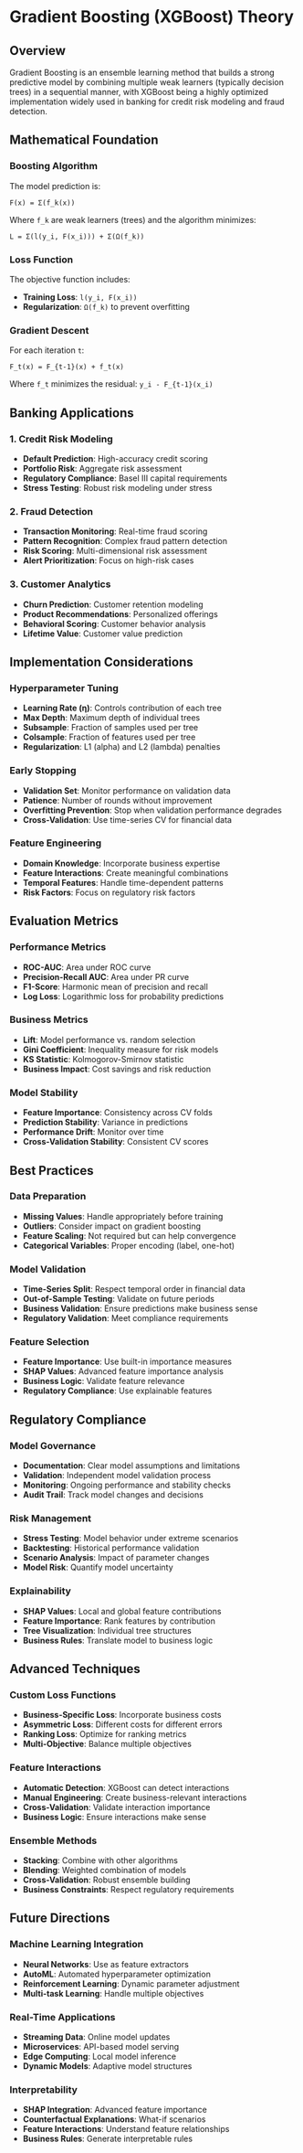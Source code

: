 # Gradient Boosting (XGBoost) Theory

## Overview
Gradient Boosting is an ensemble learning method that builds a strong predictive model by combining multiple weak learners (typically decision trees) in a sequential manner, with XGBoost being a highly optimized implementation widely used in banking for credit risk modeling and fraud detection.

## Mathematical Foundation

### Boosting Algorithm
The model prediction is:

```
F(x) = Σ(f_k(x))
```

Where `f_k` are weak learners (trees) and the algorithm minimizes:

```
L = Σ(l(y_i, F(x_i))) + Σ(Ω(f_k))
```

### Loss Function
The objective function includes:
- **Training Loss**: `l(y_i, F(x_i))`
- **Regularization**: `Ω(f_k)` to prevent overfitting

### Gradient Descent
For each iteration `t`:
```
F_t(x) = F_{t-1}(x) + f_t(x)
```

Where `f_t` minimizes the residual: `y_i - F_{t-1}(x_i)`

## Banking Applications

### 1. Credit Risk Modeling
- **Default Prediction**: High-accuracy credit scoring
- **Portfolio Risk**: Aggregate risk assessment
- **Regulatory Compliance**: Basel III capital requirements
- **Stress Testing**: Robust risk modeling under stress

### 2. Fraud Detection
- **Transaction Monitoring**: Real-time fraud scoring
- **Pattern Recognition**: Complex fraud pattern detection
- **Risk Scoring**: Multi-dimensional risk assessment
- **Alert Prioritization**: Focus on high-risk cases

### 3. Customer Analytics
- **Churn Prediction**: Customer retention modeling
- **Product Recommendations**: Personalized offerings
- **Behavioral Scoring**: Customer behavior analysis
- **Lifetime Value**: Customer value prediction

## Implementation Considerations

### Hyperparameter Tuning
- **Learning Rate (η)**: Controls contribution of each tree
- **Max Depth**: Maximum depth of individual trees
- **Subsample**: Fraction of samples used per tree
- **Colsample**: Fraction of features used per tree
- **Regularization**: L1 (alpha) and L2 (lambda) penalties

### Early Stopping
- **Validation Set**: Monitor performance on validation data
- **Patience**: Number of rounds without improvement
- **Overfitting Prevention**: Stop when validation performance degrades
- **Cross-Validation**: Use time-series CV for financial data

### Feature Engineering
- **Domain Knowledge**: Incorporate business expertise
- **Feature Interactions**: Create meaningful combinations
- **Temporal Features**: Handle time-dependent patterns
- **Risk Factors**: Focus on regulatory risk factors

## Evaluation Metrics

### Performance Metrics
- **ROC-AUC**: Area under ROC curve
- **Precision-Recall AUC**: Area under PR curve
- **F1-Score**: Harmonic mean of precision and recall
- **Log Loss**: Logarithmic loss for probability predictions

### Business Metrics
- **Lift**: Model performance vs. random selection
- **Gini Coefficient**: Inequality measure for risk models
- **KS Statistic**: Kolmogorov-Smirnov statistic
- **Business Impact**: Cost savings and risk reduction

### Model Stability
- **Feature Importance**: Consistency across CV folds
- **Prediction Stability**: Variance in predictions
- **Performance Drift**: Monitor over time
- **Cross-Validation Stability**: Consistent CV scores

## Best Practices

### Data Preparation
- **Missing Values**: Handle appropriately before training
- **Outliers**: Consider impact on gradient boosting
- **Feature Scaling**: Not required but can help convergence
- **Categorical Variables**: Proper encoding (label, one-hot)

### Model Validation
- **Time-Series Split**: Respect temporal order in financial data
- **Out-of-Sample Testing**: Validate on future periods
- **Business Validation**: Ensure predictions make business sense
- **Regulatory Validation**: Meet compliance requirements

### Feature Selection
- **Feature Importance**: Use built-in importance measures
- **SHAP Values**: Advanced feature importance analysis
- **Business Logic**: Validate feature relevance
- **Regulatory Compliance**: Use explainable features

## Regulatory Compliance

### Model Governance
- **Documentation**: Clear model assumptions and limitations
- **Validation**: Independent model validation process
- **Monitoring**: Ongoing performance and stability checks
- **Audit Trail**: Track model changes and decisions

### Risk Management
- **Stress Testing**: Model behavior under extreme scenarios
- **Backtesting**: Historical performance validation
- **Scenario Analysis**: Impact of parameter changes
- **Model Risk**: Quantify model uncertainty

### Explainability
- **SHAP Values**: Local and global feature contributions
- **Feature Importance**: Rank features by contribution
- **Tree Visualization**: Individual tree structures
- **Business Rules**: Translate model to business logic

## Advanced Techniques

### Custom Loss Functions
- **Business-Specific Loss**: Incorporate business costs
- **Asymmetric Loss**: Different costs for different errors
- **Ranking Loss**: Optimize for ranking metrics
- **Multi-Objective**: Balance multiple objectives

### Feature Interactions
- **Automatic Detection**: XGBoost can detect interactions
- **Manual Engineering**: Create business-relevant interactions
- **Cross-Validation**: Validate interaction importance
- **Business Logic**: Ensure interactions make sense

### Ensemble Methods
- **Stacking**: Combine with other algorithms
- **Blending**: Weighted combination of models
- **Cross-Validation**: Robust ensemble building
- **Business Constraints**: Respect regulatory requirements

## Future Directions

### Machine Learning Integration
- **Neural Networks**: Use as feature extractors
- **AutoML**: Automated hyperparameter optimization
- **Reinforcement Learning**: Dynamic parameter adjustment
- **Multi-task Learning**: Handle multiple objectives

### Real-Time Applications
- **Streaming Data**: Online model updates
- **Microservices**: API-based model serving
- **Edge Computing**: Local model inference
- **Dynamic Models**: Adaptive model structures

### Interpretability
- **SHAP Integration**: Advanced feature importance
- **Counterfactual Explanations**: What-if scenarios
- **Feature Interactions**: Understand feature relationships
- **Business Rules**: Generate interpretable rules
